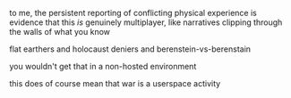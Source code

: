 to me, the persistent reporting of conflicting physical experience is evidence that this *is* genuinely multiplayer, like narratives clipping through the walls of what you know

flat earthers and holocaust deniers and berenstein-vs-berenstain

you wouldn't get that in a non-hosted environment

this does of course mean that war is a userspace activity
